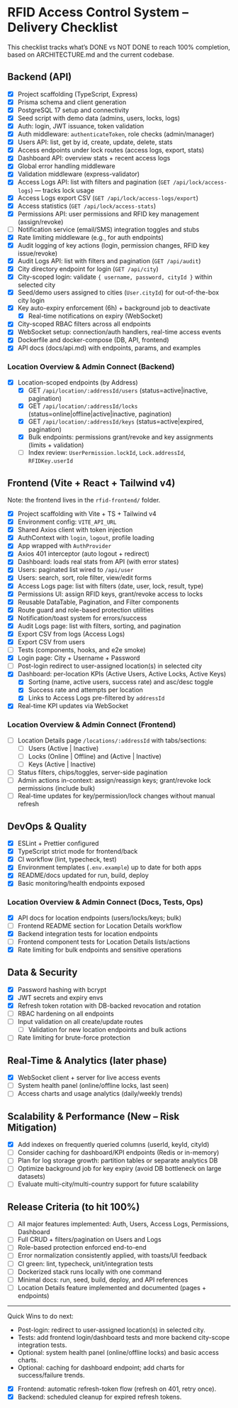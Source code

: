 # RFID Access Control System – Delivery Checklist

This checklist tracks what’s DONE vs NOT DONE to reach 100% completion, based on ARCHITECTURE.md and the current codebase.

## Backend (API)

- [x] Project scaffolding (TypeScript, Express)
- [x] Prisma schema and client generation
- [x] PostgreSQL 17 setup and connectivity
- [x] Seed script with demo data (admins, users, locks, logs)
- [x] Auth: login, JWT issuance, token validation
- [x] Auth middleware: `authenticateToken`, role checks (admin/manager)
- [x] Users API: list, get by id, create, update, delete, stats
- [x] Access endpoints under lock routes (access logs, export, stats)
- [x] Dashboard API: overview stats + recent access logs
- [x] Global error handling middleware
- [x] Validation middleware (express-validator)
- [x] Access Logs API: list with filters and pagination (`GET /api/lock/access-logs`) — tracks lock usage
- [x] Access Logs export CSV (`GET /api/lock/access-logs/export`)
- [x] Access statistics (`GET /api/lock/access-stats`)
- [x] Permissions API: user permissions and RFID key management (assign/revoke)
- [ ] Notification service (email/SMS) integration toggles and stubs
- [x] Rate limiting middleware (e.g., for auth endpoints)
- [x] Audit logging of key actions (login, permission changes, RFID key issue/revoke)
- [x] Audit Logs API: list with filters and pagination (`GET /api/audit`)
- [x] City directory endpoint for login (`GET /api/city`)
- [x] City-scoped login: validate `{ username, password, cityId }` within selected city
- [x] Seed/demo users assigned to cities (`User.cityId`) for out-of-the-box city login
- [x] Key auto-expiry enforcement (6h) + background job to deactivate
  - [x] Real-time notifications on expiry (WebSocket)
- [x] City-scoped RBAC filters across all endpoints
- [x] WebSocket setup: connection/auth handlers, real-time access events
- [x] Dockerfile and docker-compose (DB, API, frontend)
- [x] API docs (docs/api.md) with endpoints, params, and examples

### Location Overview & Admin Connect (Backend)

- [x] Location-scoped endpoints (by Address)
  - [x] GET `/api/location/:addressId/users` (status=active|inactive, pagination)
  - [x] GET `/api/location/:addressId/locks` (status=online|offline|active|inactive, pagination)
  - [x] GET `/api/location/:addressId/keys` (status=active|expired, pagination)
  - [x] Bulk endpoints: permissions grant/revoke and key assignments (limits + validation)
  - [ ] Index review: `UserPermission.lockId`, `Lock.addressId`, `RFIDKey.userId`

## Frontend (Vite + React + Tailwind v4)

Note: the frontend lives in the `rfid-frontend/` folder.

- [x] Project scaffolding with Vite + TS + Tailwind v4
- [x] Environment config: `VITE_API_URL`
- [x] Shared Axios client with token injection
- [x] AuthContext with `login`, `logout`, profile loading
- [x] App wrapped with `AuthProvider`
- [x] Axios 401 interceptor (auto logout + redirect)
- [x] Dashboard: loads real stats from API (with error states)
- [x] Users: paginated list wired to `/api/user`
- [x] Users: search, sort, role filter, view/edit forms
- [x] Access Logs page: list with filters (date, user, lock, result, type)
- [x] Permissions UI: assign RFID keys, grant/revoke access to locks
- [x] Reusable DataTable, Pagination, and Filter components
- [x] Route guard and role-based protection utilities
- [x] Notification/toast system for errors/success
- [x] Audit Logs page: list with filters, sorting, and pagination
- [x] Export CSV from logs (Access Logs)
- [x] Export CSV from users
- [ ] Tests (components, hooks, and e2e smoke)
- [x] Login page: City + Username + Password
- [ ] Post-login redirect to user-assigned location(s) in selected city
- [x] Dashboard: per-location KPIs (Active Users, Active Locks, Active Keys)
  - [x] Sorting (name, active users, success rate) and asc/desc toggle
  - [x] Success rate and attempts per location
  - [x] Links to Access Logs pre-filtered by `addressId`
- [x] Real-time KPI updates via WebSocket

### Location Overview & Admin Connect (Frontend)

- [ ] Location Details page `/locations/:addressId` with tabs/sections:
  - [ ] Users (Active | Inactive)
  - [ ] Locks (Online | Offline) and (Active | Inactive)
  - [ ] Keys (Active | Inactive)
- [ ] Status filters, chips/toggles, server-side pagination
- [ ] Admin actions in-context: assign/reassign keys; grant/revoke lock permissions (include bulk)
- [ ] Real-time updates for key/permission/lock changes without manual refresh

## DevOps & Quality

- [x] ESLint + Prettier configured
- [x] TypeScript strict mode for frontend/back
- [x] CI workflow (lint, typecheck, test)
- [x] Environment templates (`.env.example`) up to date for both apps
- [x] README/docs updated for run, build, deploy
- [x] Basic monitoring/health endpoints exposed

### Location Overview & Admin Connect (Docs, Tests, Ops)

- [x] API docs for location endpoints (users/locks/keys; bulk)
- [ ] Frontend README section for Location Details workflow
- [x] Backend integration tests for location endpoints
- [ ] Frontend component tests for Location Details lists/actions
- [x] Rate limiting for bulk endpoints and sensitive operations

## Data & Security

- [x] Password hashing with bcrypt
- [x] JWT secrets and expiry envs
- [x] Refresh token rotation with DB-backed revocation and rotation
- [ ] RBAC hardening on all endpoints
- [ ] Input validation on all create/update routes
  - [ ] Validation for new location endpoints and bulk actions
- [ ] Rate limiting for brute-force protection

## Real-Time & Analytics (later phase)

- [x] WebSocket client + server for live access events
- [ ] System health panel (online/offline locks, last seen)
- [ ] Access charts and usage analytics (daily/weekly trends)

## Scalability & Performance (New – Risk Mitigation)

- [x] Add indexes on frequently queried columns (userId, keyId, cityId)
- [ ] Consider caching for dashboard/KPI endpoints (Redis or in-memory)
- [ ] Plan for log storage growth: partition tables or separate analytics DB
- [ ] Optimize background job for key expiry (avoid DB bottleneck on large datasets)
- [ ] Evaluate multi-city/multi-country support for future scalability

## Release Criteria (to hit 100%)

- [ ] All major features implemented: Auth, Users, Access Logs, Permissions, Dashboard
- [ ] Full CRUD + filters/pagination on Users and Logs
- [ ] Role-based protection enforced end-to-end
- [ ] Error normalization consistently applied, with toasts/UI feedback
- [ ] CI green: lint, typecheck, unit/integration tests
- [ ] Dockerized stack runs locally with one command
- [ ] Minimal docs: run, seed, build, deploy, and API references
- [ ] Location Details feature implemented and documented (pages + endpoints)

---

Quick Wins to do next:

- Post-login: redirect to user-assigned location(s) in selected city.
- Tests: add frontend login/dashboard tests and more backend city-scope integration tests.
- Optional: system health panel (online/offline locks) and basic access charts.
- Optional: caching for dashboard endpoint; add charts for success/failure trends.
- [x] Frontend: automatic refresh-token flow (refresh on 401, retry once).
- [x] Backend: scheduled cleanup for expired refresh tokens.
